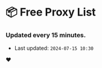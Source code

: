 # :package: Free Proxy List
### Updated every 15 minutes.

- Last updated: `2024-07-15 10:30`

:heart:
